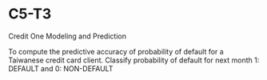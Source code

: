 # C5-T3
Credit One Modeling and Prediction 


To compute the predictive accuracy of probability of default for a Taiwanese credit card client.
Classify probability of default for next month 1: DEFAULT and 0: NON-DEFAULT
